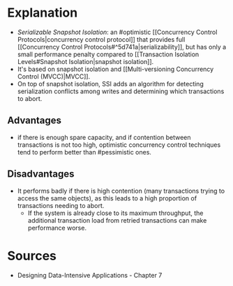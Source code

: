 # Explanation
- *Serializable Snapshot Isolation*: an #optimistic [[Concurrency Control Protocols|concurrency control protocol]] that provides full [[Concurrency Control Protocols#^5d741a|serializability]], but has only a small performance penalty compared to [[Transaction Isolation Levels#Snapshot Isolation|snapshot isolation]].
- It's based on snapshot isolation and [[Multi-versioning Concurrency Control (MVCC)|MVCC]].
- On top of snapshot isolation, SSI adds an algorithm for detecting serialization conflicts among writes and determining which transactions to abort.

## Advantages
- if there is enough spare capacity, and if contention between transactions is not too high, optimistic concurrency control techniques tend to perform better than #pessimistic ones.

## Disadvantages
- It performs badly if there is high contention (many transactions trying to access the same objects), as this leads to a high proportion of transactions needing to abort.
	- If the system is already close to its maximum throughput, the additional transaction load from retried transactions can make performance worse.

# Sources
- Designing Data-Intensive Applications - Chapter 7
